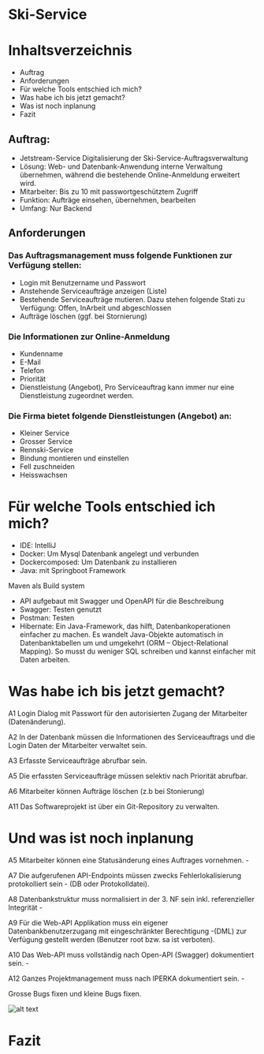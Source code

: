 # Ski-Service

# Inhaltsverzeichnis

- Auftrag
- Anforderungen
- Für welche Tools entschied ich mich?
- Was habe ich bis jetzt gemacht?
- Was ist noch inplanung
- Fazit

## Auftrag:

- Jetstream-Service Digitalisierung der Ski-Service-Auftragsverwaltung
- Lösung: Web- und Datenbank-Anwendung interne Verwaltung übernehmen, während die bestehende Online-Anmeldung erweitert wird.
- Mitarbeiter: Bis zu 10 mit passwortgeschütztem Zugriff
- Funktion: Aufträge einsehen, übernehmen, bearbeiten
- Umfang: Nur Backend

## Anforderungen

### Das Auftragsmanagement muss folgende Funktionen zur Verfügung stellen:

- Login mit Benutzername und Passwort
- Anstehende Serviceaufträge anzeigen (Liste)
- Bestehende Serviceaufträge mutieren. Dazu stehen folgende Stati zu Verfügung: Offen, InArbeit und abgeschlossen
- Aufträge löschen (ggf. bei Stornierung)

### Die Informationen zur Online-Anmeldung

- Kundenname
- E-Mail
- Telefon
- Priorität
- Dienstleistung (Angebot), Pro Serviceauftrag kann immer nur eine Dienstleistung zugeordnet werden.

### Die Firma bietet folgende Dienstleistungen (Angebot) an:

- Kleiner Service
- Grosser Service
- Rennski-Service
- Bindung montieren und einstellen
- Fell zuschneiden
- Heisswachsen

# Für welche Tools entschied ich mich?

- IDE: IntelliJ
- Docker: Um Mysql Datenbank angelegt und verbunden
- Dockercomposed: Um Datenbank zu installieren
- Java: mit Springboot Framework

Maven als Build system

- API aufgebaut mit Swagger und OpenAPI für die Beschreibung
- Swagger: Testen genutzt
- Postman: Testen
- Hibernate: Ein Java-Framework, das hilft, Datenbankoperationen einfacher zu machen. Es wandelt Java-Objekte automatisch in Datenbanktabellen um und umgekehrt (ORM – Object-Relational Mapping). So musst du weniger SQL schreiben und kannst einfacher mit Daten arbeiten.

# Was habe ich bis jetzt gemacht?

A1 Login Dialog mit Passwort für den autorisierten Zugang der Mitarbeiter (Datenänderung).

A2 In der Datenbank müssen die Informationen des Serviceauftrags und die Login Daten der Mitarbeiter verwaltet sein.

A3 Erfasste Serviceaufträge abrufbar sein.

A5 Die erfassten Serviceaufträge müssen selektiv nach Priorität abrufbar.

A6 Mitarbeiter können Aufträge löschen (z.b bei Stonierung)

A11 Das Softwareprojekt ist über ein Git-Repository zu verwalten.

# Und was ist noch inplanung

A5 Mitarbeiter können eine Statusänderung eines Auftrages vornehmen. -

A7 Die aufgerufenen API-Endpoints müssen zwecks Fehlerlokalisierung protokolliert sein -
(DB oder Protokolldatei).

A8 Datenbankstruktur muss normalisiert in der 3. NF sein inkl. referenzieller Integrität -

A9 Für die Web-API Applikation muss ein eigener Datenbankbenutzerzugang mit eingeschränkter Berechtigung -(DML) zur Verfügung gestellt werden (Benutzer root bzw. sa ist verboten).

A10 Das Web-API muss vollständig nach Open-API (Swagger) dokumentiert sein. -

A12 Ganzes Projektmanagement muss nach IPERKA dokumentiert sein. -

Grosse Bugs fixen und kleine Bugs fixen.

![alt text](image.png)

# Fazit
